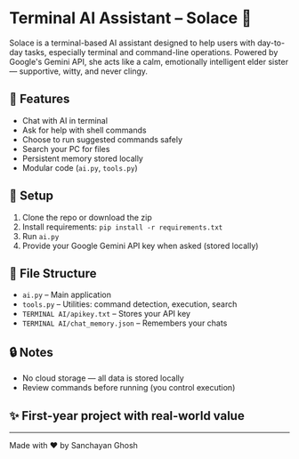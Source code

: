 # Terminal AI Assistant – Solace 🤖

Solace is a terminal-based AI assistant designed to help users with day-to-day tasks, especially terminal and command-line operations. Powered by Google's Gemini API, she acts like a calm, emotionally intelligent elder sister — supportive, witty, and never clingy.

## 🌟 Features
- Chat with AI in terminal
- Ask for help with shell commands
- Choose to run suggested commands safely
- Search your PC for files
- Persistent memory stored locally
- Modular code (`ai.py`, `tools.py`)

## 🚀 Setup
1. Clone the repo or download the zip
2. Install requirements: `pip install -r requirements.txt`
3. Run `ai.py`
4. Provide your Google Gemini API key when asked (stored locally)

## 📁 File Structure
- `ai.py` – Main application
- `tools.py` – Utilities: command detection, execution, search
- `TERMINAL AI/apikey.txt` – Stores your API key
- `TERMINAL AI/chat_memory.json` – Remembers your chats

## 🔒 Notes
- No cloud storage — all data is stored locally
- Review commands before running (you control execution)

## ✨ First-year project with real-world value

---

Made with ❤️ by Sanchayan Ghosh

